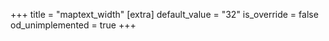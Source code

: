 +++
title = "maptext_width"
[extra]
default_value = "32"
is_override = false
od_unimplemented = true
+++